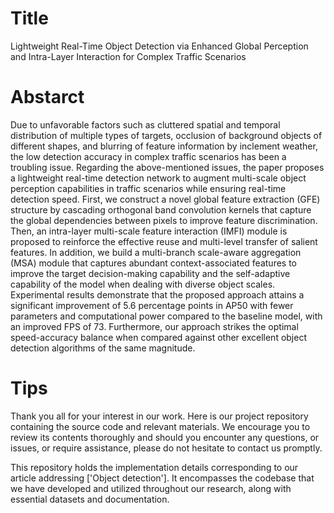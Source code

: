 # Title
Lightweight Real-Time Object Detection via Enhanced Global Perception and Intra-Layer Interaction for Complex Traffic Scenarios

# Abstarct
Due to unfavorable factors such as cluttered spatial and temporal distribution of multiple types of targets, occlusion of background objects of different shapes, and blurring of feature information by inclement weather, the low detection accuracy in complex traffic scenarios has been a troubling issue. Regarding the above-mentioned issues, the paper proposes a lightweight real-time detection network to augment multi-scale object perception capabilities in traffic scenarios while ensuring real-time detection speed. First, we construct a novel global feature extraction (GFE) structure by cascading orthogonal band convolution kernels that capture the global dependencies between pixels to improve feature discrimination. Then, an intra-layer multi-scale feature interaction (IMFI) module is proposed to reinforce the effective reuse and multi-level transfer of salient features. In addition, we build a multi-branch scale-aware aggregation (MSA) module that captures abundant context-associated features to improve the target decision-making capability and the self-adaptive capability of the model when dealing with diverse object scales. Experimental results demonstrate that the proposed approach attains a significant improvement of 5.6 percentage points in AP50 with fewer parameters and computational power compared to the baseline model, with an improved FPS of 73. Furthermore, our approach strikes the optimal speed-accuracy balance when compared against other excellent object detection algorithms of the same magnitude.

# Tips
Thank you all for your interest in our work. Here is our project repository containing the source code and relevant materials. We encourage you to review its contents thoroughly and should you encounter any questions, or issues, or require assistance, please do not hesitate to contact us promptly.

This repository holds the implementation details corresponding to our article addressing ['Object detection']. It encompasses the codebase that we have developed and utilized throughout our research, along with essential datasets and documentation.
